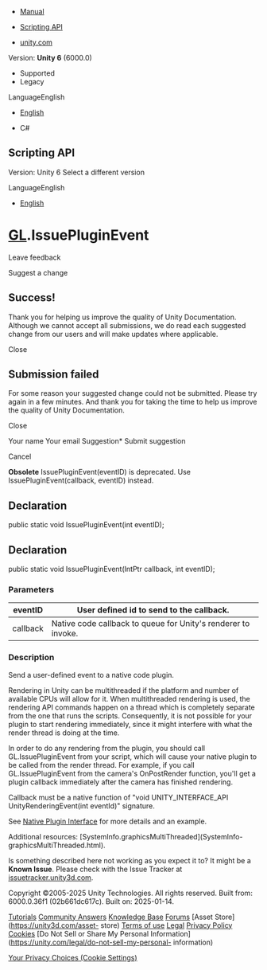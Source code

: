 [ ]()

  * [Manual](../Manual/index.html)
  * [Scripting API](../ScriptReference/index.html)

  * [unity.com](https://unity.com/)

Version: **Unity 6** (6000.0)

  * Supported
  * Legacy

LanguageEnglish

  * [English]()

  * C#

[ ](https://docs.unity3d.com)

## Scripting API

Version: Unity 6 Select a different version

LanguageEnglish

  * [English]()

#  [GL](GL.html).IssuePluginEvent

Leave feedback

Suggest a change

## Success!

Thank you for helping us improve the quality of Unity Documentation. Although
we cannot accept all submissions, we do read each suggested change from our
users and will make updates where applicable.

Close

## Submission failed

For some reason your suggested change could not be submitted. Please <a>try
again</a> in a few minutes. And thank you for taking the time to help us
improve the quality of Unity Documentation.

Close

Your name Your email Suggestion* Submit suggestion

Cancel

[ ]()

**Obsolete** IssuePluginEvent(eventID) is deprecated. Use
IssuePluginEvent(callback, eventID) instead.

## Declaration

public static void IssuePluginEvent(int eventID);

## Declaration

public static void IssuePluginEvent(IntPtr callback, int eventID);

### Parameters

eventID | User defined id to send to the callback.  
---|---  
callback | Native code callback to queue for Unity's renderer to invoke.  
  
### Description

Send a user-defined event to a native code plugin.

Rendering in Unity can be multithreaded if the platform and number of
available CPUs will allow for it. When multithreaded rendering is used, the
rendering API commands happen on a thread which is completely separate from
the one that runs the scripts. Consequently, it is not possible for your
plugin to start rendering immediately, since it might interfere with what the
render thread is doing at the time.  
  
In order to do any rendering from the plugin, you should call
GL.IssuePluginEvent from your script, which will cause your native plugin to
be called from the render thread. For example, if you call GL.IssuePluginEvent
from the camera's OnPostRender function, you'll get a plugin callback
immediately after the camera has finished rendering.  
  
Callback must be a native function of "void UNITY_INTERFACE_API
UnityRenderingEvent(int eventId)" signature.  
  
See [Native Plugin Interface](../Manual/native-plugin-interface.html) for more
details and an example.  
  
Additional resources: [SystemInfo.graphicsMultiThreaded](SystemInfo-
graphicsMultiThreaded.html).

Is something described here not working as you expect it to? It might be a
**Known Issue**. Please check with the Issue Tracker at
[issuetracker.unity3d.com](https://issuetracker.unity3d.com).

Copyright ©2005-2025 Unity Technologies. All rights reserved. Built from:
6000.0.36f1 (02b661dc617c). Built on: 2025-01-14.

[Tutorials](https://unity3d.com/learn) [Community
Answers](https://answers.unity3d.com) [Knowledge
Base](https://support.unity3d.com/hc/en-us)
[Forums](https://forum.unity3d.com) [Asset Store](https://unity3d.com/asset-
store) [Terms of use](https://docs.unity3d.com/Manual/TermsOfUse.html)
[Legal](https://unity.com/legal) [Privacy
Policy](https://unity.com/legal/privacy-policy)
[Cookies](https://unity.com/legal/cookie-policy) [Do Not Sell or Share My
Personal Information](https://unity.com/legal/do-not-sell-my-personal-
information)

[Your Privacy Choices (Cookie Settings)](javascript:void\(0\);)

